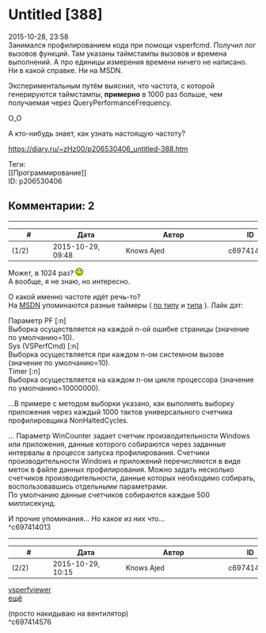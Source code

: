 Untitled [388]
==============

  
2015-10-28, 23:58  
 Занимался профилированием кода при помощи vsperfcmd. Получил лог вызовов функций. Там указаны таймстампы вызовов и времена выполнений. А про единицы измерения времени ничего не написано. Ни в какой справке. Ни на MSDN.   
   
 Экспериментальным путём выяснил, что частота, с которой генерируются таймстампы,  **примерно**  в 1000 раз больше, чем получаемая через QueryPerformanceFrequency.   
   
 О\_О   
   
 А кто-нибудь знает, как узнать настоящую частоту?   
  
<https://diary.ru/~zHz00/p206530406_untitled-388.htm>  
  
Теги:  
[[Программирование]]  
ID: p206530406  


Комментарии: 2
--------------

  


---



|         #         |              Дата              |                     Автор                     |           ID           |
| --- | --- | --- | --- |
| (1/2) | 2015-10-29, 09:48 | Knows Ajed | c697414013 |

  
 Может, в 1024 раз? ![:)](pics/3.gif)   
 А вообще, я не знаю, но интересно.   
   
 О какой именно частоте идёт речь-то?   
 На  [MSDN](https://msdn.microsoft.com/ru-ru/library/ms182403.aspx)  упоминаются разные таймеры (  [по типу](https://msdn.microsoft.com/ru-ru/library/dd255413.aspx)  и  [типа](https://msdn.microsoft.com/ru-ru/library/dd283123.aspx)  ). Лайк дэт:   
   
 Параметр PF [:n]   
 Выборка осуществляется на каждой n-ой ошибке страницы (значение по умолчанию=10).   
 Sys (VSPerfCmd) [:n]   
 Выборка осуществляется при каждом n-ом системном вызове (значение по умолчанию=10).   
 Timer [:n]   
 Выборка осуществляется на каждом n-ом цикле процессора (значение по умолчанию=10000000).   
   
 ...В примере с методом выборки указано, как выполнять выборку приложения через каждый 1000 тактов универсального счетчика профилировщика NonHaltedCycles.   
   
 ... Параметр WinCounter задает счетчик производительности Windows или приложения, данные которого собираются через заданные интервалы в процессе запуска профилирования. Счетчики производительности Windows и приложений перечисляются в виде меток в файле данных профилирования. Можно задать несколько счетчиков производительности, данные которых необходимо собирать, воспользовавшись отдельными параметрами.   
 По умолчанию данные счетчиков собираются каждые 500 миллисекунд.   
   
 И прочие упоминания... Но какое из них что...   
 ^c697414013

---



|         #         |              Дата              |                     Автор                     |           ID           |
| --- | --- | --- | --- |
| (2/2) | 2015-10-29, 10:15 | Knows Ajed | c697414576 |

  
  [vsperfviewer](http://www.codeproject.com/Articles/520313/Analyzing-profiling-data-from-vsperfcmd)    
  [ещё](http://www.codeproject.com/Articles/144643/Profiling-of-C-Applications-in-Visual-Studio-for-F)    
   
 (просто накидываю на вентилятор)   
 ^c697414576